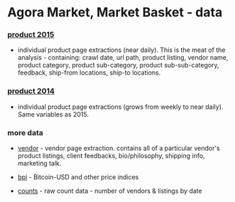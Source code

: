 # Agora Market, Market Basket - data


### [product 2015](product-2015) 

- individual product page extractions (near daily). This is the meat of the analysis - containing: crawl date, url path, product listing, vendor name, product category, product sub-category, product sub-sub-category, feedback, ship-from locations, ship-to locations.

### [product 2014](product) 

- individual product page extractions (grows from weekly to near daily). Same variables as 2015. 

### more data

- [vendor](vendor) - vendor page extraction. contains all of a particular vendor's product listings, client feedbacks, bio/philosophy, shipping info, marketing talk. 

- [bpi](bpi) - Bitcoin-USD and other price indices 

- [counts](counts) - raw count data - number of vendors & listings by date


